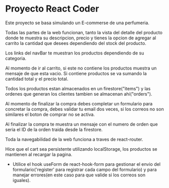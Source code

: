 
# Proyecto React Coder

Este proyecto se basa simulando un E-commerse de una perfumeria.

Todas las partes de la web funcionan, tanto la vista del detalle del producto donde te muestra su descripcion, precio y
tienes la opcion de agregar al carrito la cantidad que desees dependiendo del stock del producto.

Los links del navBar te muestran los productos dependiendo de su categoria.

Al momento de ir al carrito, si este no contiene los productos muestra un mensaje de que esta vacio. Si contiene productos se va sumando la cantidad total
y el precio total.

Todos los productos estan almacenados en un firestore("items") y las ordenes que generan los clientes tambien se almacenan ahi("orders").

Al momento de finalizar la compra debes completar un formulario para concretar la compra, debes validar tu email dos veces, si los correos no son similares el boton de comprar no se activa.

Al finalizar la compra te muestra un mensaje con el numero de orden que seria el ID de la orden traida desde la firestore.

Toda la navegabilidad de la web funciona a traves de react-router.

Hice que el cart sea persistente utilizando localStorage, los productos se mantienen al recargar la pagina.

- Utilice el hook useForm de react-hook-form para gestionar el envio del formulario('register' para registrar cada campo del formulario) y para manejar errores(en este caso para que valide si los correos son iguales).





